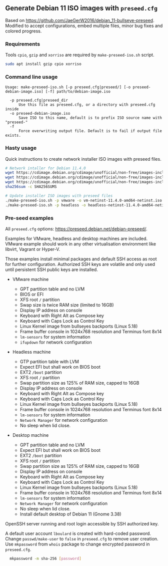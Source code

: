 
## Generate Debian 11 ISO images with `preseed.cfg`

Based on <https://github.com/JaeGerW2016/debian_11-bullseye-preseed>.
Modified to accept configurations, embed multiple files, minor bug fixes and
colored progress.

### Requirements

Tools `cpio`, `gzip` and `xorriso` are required by `make-preseed-iso.sh` script.

```sh
sudo apt install gzip cpio xorriso
```

### Command line usage

```text
Usage: make-preseed-iso.sh [-p preseed.cfg|preseed/] [-o preseed-debian-image.iso] [-f] path/to/debian-image.iso

  -p preseed.cfg|preseed_dir
      Use this file as preseed.cfg, or a directory with preseed.cfg inside
  -o preseed-debian-image.iso
      Save ISO to this name, default is to prefix ISO source name with "preseed-"
  -f
      Force overwriting output file. Default is to fail if output file exists.
```


### Hasty usage

Quick instructions to create network installer ISO images with preseed files.

```sh
# Network intaller for Debian 11.4.0
wget https://cdimage.debian.org/cdimage/unofficial/non-free/images-including-firmware/11.4.0+nonfree/amd64/iso-cd/SHA256SUMS
wget https://cdimage.debian.org/cdimage/unofficial/non-free/images-including-firmware/11.4.0+nonfree/amd64/iso-cd/SHA256SUMS.sign
wget https://cdimage.debian.org/cdimage/unofficial/non-free/images-including-firmware/11.4.0+nonfree/amd64/iso-cd/firmware-11.4.0-amd64-netinst.iso
sha256sum -c SHA256SUMS

# Update installer ISO images with preseed files
./make-preseed-iso.sh -p vmware -o vm-netinst-11.4.0-amd64-netinst.iso firmware-11.4.0-amd64-netinst.iso
./make-preseed-iso.sh -p headless -o headless-netinst-11.4.0-amd64-netinst.iso firmware-11.4.0-amd64-netinst.iso
```


### Pre-seed examples

All `preseed.cfg` options: <https://preseed.debian.net/debian-preseed/>.

Examples for VMware, headless and desktop machines are included. VMware example
should work in any other virtualisation environment like libvirt, Vagrant or
Hyper-V.

Those examples install minimal packages and default SSH access as root for
further configuration. Authorized SSH keys are volatile and only used until
persistent SSH public keys are installed.

- VMware machine
    - GPT partition table and no LVM
    - BIOS or EFI
    - XFS root `/` partition
    - Swap size is twice RAM size (limited to 16GB)
    - Display IP address on console
    - Keyboard with Right Alt as Compose key
    - Keyboard with Caps Lock as Control Key
    - Linux Kernel image from bullseyes backports (Linux 5.18)
    - Frame buffer console in 1024x768 resolution and Terminus font 8x14
    - `lm-sensors` for system information
    - `ifupdown` for network configuration

- Headless machine
    - GTP partition table with LVM
    - Expect EFI but shall work on BIOS boot
    - EXT2 `/boot` partition
    - XFS root `/` partition
    - Swap partition size as 125% of RAM size, capped to 16GB
    - Display IP address on console
    - Keyboard with Right Alt as Compose key
    - Keyboard with Caps Lock as Control Key
    - Linux Kernel image from bullseyes backports (Linux 5.18)
    - Frame buffer console in 1024x768 resolution and Terminus font 8x14
    - `lm-sensors` for system information
    - `Network Manager` for network configuration
    - No sleep when lid close.

- Desktop machine
    - GPT partition table and no LVM
    - Expect EFI but shall work on BIOS boot
    - EXT2 `/boot` partition
    - XFS root `/` partition
    - Swap partition size as 125% of RAM size, capped to 16GB
    - Display IP address on console
    - Keyboard with Right Alt as Compose key
    - Keyboard with Caps Lock as Control Key
    - Linux Kernel image from bullseyes backports (Linux 5.18)
    - Frame buffer console in 1024x768 resolution and Terminus font 8x14
    - `lm-sensors` for system information
    - `Network Manager` for network configuration
    - No sleep when lid close.
    - Install default desktop of Debian 11 (Gnome 3.38)

OpenSSH server running and root login accessible by SSH authorized key.

A default user account `lboulard` is created with hard-coded password.
Change `passwd/make-user` to `false` in `preseed.cfg` to remove user creation.
Use `mkpassword` from `whois` package to change encrypted password in
`preseed.cfg`.

```sh
  mkpassword -m sha-256 [password]
```
